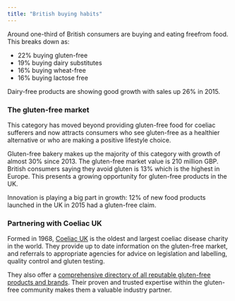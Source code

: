 ```yaml
---
title: "British buying habits"
---
```


Around one-third of British consumers are buying and eating freefrom food. This breaks down as:
- 22% buying gluten-free
- 19% buying dairy substitutes
- 16% buying wheat-free
- 16% buying lactose free

Dairy-free products are showing good growth with sales up 26% in 2015.

### The gluten-free market

This category has moved beyond providing gluten-free food for coeliac sufferers and now attracts consumers who see gluten-free as a healthier alternative or who are making a positive lifestyle choice.

Gluten-free bakery makes up the majority of this category with growth of almost 30% since 2013.  The gluten-free market value is 210 million GBP. British consumers saying they avoid gluten is 13% which is the highest in Europe. This presents a growing opportunity for gluten-free products in the UK.			

Innovation is playing a big part in  growth: 12% of new food products launched in the UK in 2015 had a gluten-free claim.	

### Partnering with Coeliac UK

Formed in 1968, [Coeliac UK](https://www.coeliac.org.uk/) is the oldest and largest coeliac disease charity in the world. They provide up to date information on the gluten-free market, and referrals to appropriate agencies for advice on legislation and labelling, quality control and gluten testing.

They also offer a [comprehensive directory of all reputable gluten-free products and brands](https://www.coeliac.org.uk/gluten-free-diet-and-lifestyle/food-shopping/food-and-drink-directory/). Their proven and trusted expertise within the gluten-free community makes them a valuable industry partner.
